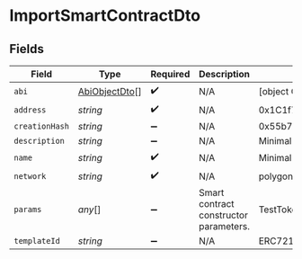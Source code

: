 # ImportSmartContractDto


## Fields

| Field                                                                               | Type                                                                                | Required                                                                            | Description                                                                         | Example                                                                             |
| ----------------------------------------------------------------------------------- | ----------------------------------------------------------------------------------- | ----------------------------------------------------------------------------------- | ----------------------------------------------------------------------------------- | ----------------------------------------------------------------------------------- |
| `abi`                                                                               | [AbiObjectDto](../../models/shared/abiobjectdto.md)[]                               | :heavy_check_mark:                                                                  | N/A                                                                                 | [object Object]                                                                     |
| `address`                                                                           | *string*                                                                            | :heavy_check_mark:                                                                  | N/A                                                                                 | 0x1C1f7A4d7F853856b964947CA03B92993D3ef40e                                          |
| `creationHash`                                                                      | *string*                                                                            | :heavy_minus_sign:                                                                  | N/A                                                                                 | 0x55b782a3db6d7b8c1949536110dcaaac69b4f83455959ab2839c09c2ed2ab1da                  |
| `description`                                                                       | *string*                                                                            | :heavy_minus_sign:                                                                  | N/A                                                                                 | Minimal smart contract description.                                                 |
| `name`                                                                              | *string*                                                                            | :heavy_check_mark:                                                                  | N/A                                                                                 | Minimal Contract Test.                                                              |
| `network`                                                                           | *string*                                                                            | :heavy_check_mark:                                                                  | N/A                                                                                 | polygon-mumbai                                                                      |
| `params`                                                                            | *any*[]                                                                             | :heavy_minus_sign:                                                                  | Smart contract constructor parameters.                                              | TestToken,TEST,1000000000000000000000000,0x298e760768c8481780397eE28A127eAd584df4ee |
| `templateId`                                                                        | *string*                                                                            | :heavy_minus_sign:                                                                  | N/A                                                                                 | ERC721_META_TRANSACTION                                                             |